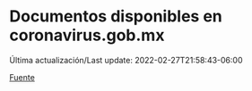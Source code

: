 # Documentos disponibles en coronavirus.gob.mx

Última actualización/Last update: 2022-02-27T21:58:43-06:00

 [Fuente](https://coronavirus.gob.mx/)
